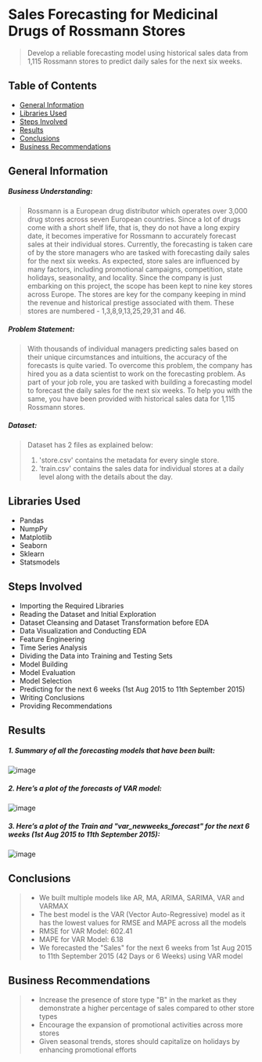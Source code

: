 # Sales Forecasting for Medicinal Drugs of Rossmann Stores
> Develop a reliable forecasting model using historical sales data from 1,115 Rossmann stores to predict daily sales for the next six weeks.

## Table of Contents
* [General Information](#general-information)
* [Libraries Used](#libraries-used)
* [Steps Involved](#steps-involved)
* [Results](#results)
* [Conclusions](#conclusions)
* [Business Recommendations](#business-recommendations)


## General Information

##### **Business Understanding**:
> Rossmann is a European drug distributor which operates over 3,000 drug stores across seven European countries. Since a lot of drugs come with a short shelf life, that is, they do not have a long expiry date, it becomes imperative for Rossmann to accurately forecast sales at their individual stores. Currently, the forecasting is taken care of by the store managers who are tasked with forecasting daily sales for the next six weeks. As expected, store sales are influenced by many factors, including promotional campaigns, competition, state holidays, seasonality, and locality. Since the company is just embarking on this project, the scope has been kept to nine key stores across Europe. The stores are key for the company keeping in mind the revenue and historical prestige associated with them. These stores are numbered - 1,3,8,9,13,25,29,31 and 46.


##### **Problem Statement**: 
> With thousands of individual managers predicting sales based on their unique circumstances and intuitions, the accuracy of the forecasts is quite varied. To overcome this problem, the company has hired you as a data scientist to work on the forecasting problem. As part of your job role, you are tasked with building a forecasting model to forecast the daily sales for the next six weeks. To help you with the same, you have been provided with historical sales data for 1,115 Rossmann stores.

##### **Dataset**:
> Dataset has 2 files as explained below: 
> 1. 'store.csv' contains the metadata for every single store.
> 2. 'train.csv' contains the sales data for individual stores at a daily level along with the details about the day.


## Libraries Used

- Pandas
- NumpPy
- Matplotlib
- Seaborn
- Sklearn
- Statsmodels

## Steps Involved

- Importing the Required Libraries
- Reading the Dataset and Initial Exploration
- Dataset Cleansing and Dataset Transformation before EDA
- Data Visualization and Conducting EDA
- Feature Engineering
- Time Series Analysis
- Dividing the Data into Training and Testing Sets
- Model Building
- Model Evaluation
- Model Selection
- Predicting for the next 6 weeks (1st Aug 2015 to 11th September 2015)
- Writing Conclusions
- Providing Recommendations

## Results

##### 1. Summary of all the forecasting models that have been built:
   
![image](https://github.com/user-attachments/assets/12407678-dd27-48bc-85cc-e1cfff478aa9)


##### 2. Here’s a plot of the forecasts of VAR model:
   
![image](https://github.com/user-attachments/assets/eb59804f-6452-40d0-bab1-3d79322c1055)


##### 3. Here’s a plot of the Train and "var_newweeks_forecast" for the next 6 weeks (1st Aug 2015 to 11th September 2015):
   
![image](https://github.com/user-attachments/assets/1491426a-dd3d-4381-a0da-c1280fd7b37c)




## Conclusions

> - We built multiple models like AR, MA, ARIMA, SARIMA, VAR and VARMAX
> - The best model is the VAR (Vector Auto-Regressive) model as it has the lowest values for RMSE and MAPE across all the models
> - RMSE for VAR Model: 602.41
> - MAPE for VAR Model: 6.18
> - We forecasted the "Sales" for the next 6 weeks from 1st Aug 2015 to 11th September 2015 (42 Days or 6 Weeks) using VAR model


## Business Recommendations

> - Increase the presence of store type "B" in the market as they demonstrate a higher percentage of sales compared to other store types
> - Encourage the expansion of promotional activities across more stores
> - Given seasonal trends, stores should capitalize on holidays by enhancing promotional efforts
